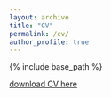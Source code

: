 ```yaml
---
layout: archive
title: "CV"
permalink: /cv/
author_profile: true
---
```


{% include base_path %}

[download CV here](https://github.com/dongmiaozh/dongmiaozh.github.io/blob/master/files/DONGMIAO%20ZHANG_CV__16_07_2023.pdf)
